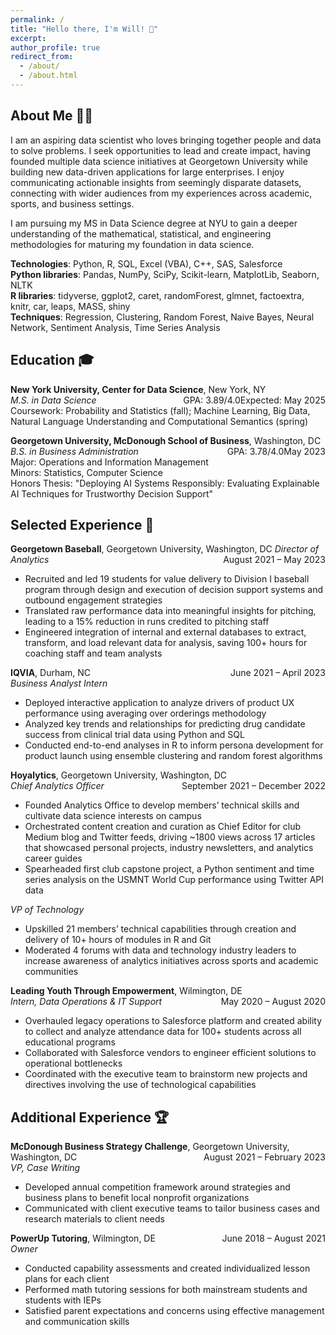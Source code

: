 ```yaml
---
permalink: /
title: "Hello there, I'm Will! 👋"
excerpt:
author_profile: true
redirect_from: 
  - /about/
  - /about.html
---
```

## About Me 👨‍💻
I am an aspiring data scientist who loves bringing together people and data to solve problems. I seek opportunities to lead and create impact, having founded multiple data science initiatives at Georgetown University while building new data-driven applications for large enterprises. I enjoy communicating actionable insights from seemingly disparate datasets, connecting with wider audiences from my experiences across academic, sports, and business settings.  

I am pursuing my MS in Data Science degree at NYU to gain a deeper understanding of the mathematical, statistical, and engineering methodologies for maturing my foundation in data science.  

**Technologies**: Python, R, SQL, Excel (VBA), C++, SAS, Salesforce  
**Python libraries**: Pandas, NumPy, SciPy, Scikit-learn, MatplotLib, Seaborn, NLTK  
**R libraries**: tidyverse, ggplot2, caret, randomForest, glmnet, factoextra, knitr, car, leaps, MASS, shiny  
**Techniques**: Regression, Clustering, Random Forest, Naive Bayes, Neural Network, Sentiment Analysis, Time Series Analysis  

## Education 🎓
**New York University, Center for Data Science**, New York, NY <span style="float: right;">Expected: May 2025</span>  
*M.S. in Data Science* <span style="float: right;">GPA: 3.89/4.0</span>  
Coursework: Probability and Statistics (fall); Machine Learning, Big Data, Natural Language Understanding and Computational Semantics (spring)  

**Georgetown University, McDonough School of Business**, Washington, DC <span style="float: right;">May 2023</span>  
*B.S. in Business Administration* <span style="float: right;">GPA: 3.78/4.0</span>  
Major: Operations and Information Management  
Minors: Statistics, Computer Science  
Honors Thesis: "Deploying AI Systems Responsibly: Evaluating Explainable AI Techniques for Trustworthy Decision Support"  

## Selected Experience 🌟
**Georgetown Baseball**, Georgetown University, Washington, DC <span style="float: right;">August 2021 – May 2023</span>
*Director of Analytics*  
- Recruited and led 19 students for value delivery to Division I baseball program through design and execution of decision support systems and outbound engagement strategies  
- Translated raw performance data into meaningful insights for pitching, leading to a 15% reduction in runs credited to pitching staff  
- Engineered integration of internal and external databases to extract, transform, and load relevant data for analysis, saving 100+ hours for coaching staff and team analysts  

**IQVIA**, Durham, NC <span style="float: right;">June 2021 – April 2023</span>  
*Business Analyst Intern*  
- Deployed interactive application to analyze drivers of product UX performance using averaging over orderings methodology  
- Analyzed key trends and relationships for predicting drug candidate success from clinical trial data using Python and SQL  
- Conducted end-to-end analyses in R to inform persona development for product launch using ensemble clustering and random forest algorithms  

**Hoyalytics**, Georgetown University, Washington, DC <span style="float: right;">September 2021 – December 2022</span>   
*Chief Analytics Officer*  
- Founded Analytics Office to develop members’ technical skills and cultivate data science interests on campus  
- Orchestrated content creation and curation as Chief Editor for club Medium blog and Twitter feeds, driving ~1800 views across 17 articles that showcased personal projects, industry newsletters, and analytics career guides  
- Spearheaded first club capstone project, a Python sentiment and time series analysis on the USMNT World Cup performance using Twitter API data  

*VP of Technology*  
- Upskilled 21 members’ technical capabilities through creation and delivery of 10+ hours of modules in R and Git  
- Moderated 4 forums with data and technology industry leaders to increase awareness of analytics initiatives across sports and academic communities  

**Leading Youth Through Empowerment**, Wilmington, DE <span style="float: right;">May 2020 – August 2020</span>   
*Intern, Data Operations & IT Support*   
- Overhauled legacy operations to Salesforce platform and created ability to collect and analyze attendance data for 100+ students across all educational programs
- Collaborated with Salesforce vendors to engineer efficient solutions to operational bottlenecks
- Coordinated with the executive team to brainstorm new projects and directives involving the use of technological capabilities  
 
## Additional Experience 🏆
**McDonough Business Strategy Challenge**, Georgetown University, Washington, DC <span style="float: right;">August 2021 – February 2023</span>  
*VP, Case Writing*  
- Developed annual competition framework around strategies and business plans to benefit local nonprofit organizations  
- Communicated with client executive teams to tailor business cases and research materials to client needs  

**PowerUp Tutoring**, Wilmington, DE <span style="float: right;">June 2018 – August 2021</span>  
*Owner*  
- Conducted capability assessments and created individualized lesson plans for each client  
- Performed math tutoring sessions for both mainstream students and students with IEPs  
- Satisfied parent expectations and concerns using effective management and communication skills
